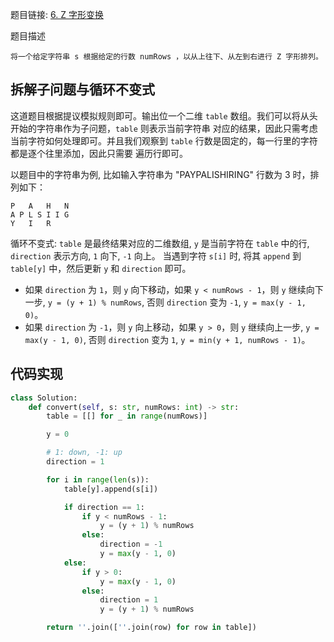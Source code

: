 题目链接: [6. Z 字形变换](https://leetcode.cn/problems/zigzag-conversion/)

题目描述

```
将一个给定字符串 s 根据给定的行数 numRows ，以从上往下、从左到右进行 Z 字形排列。
```

## 拆解子问题与循环不变式

这道题目根据提议模拟规则即可。输出位一个二维 `table` 数组。我们可以将从头开始的字符串作为子问题，`table` 则表示当前字符串
对应的结果，因此只需考虑当前字符如何处理即可。并且我们观察到 `table` 行数是固定的，每一行里的字符都是逐个往里添加，因此只需要
遍历行即可。

以题目中的字符串为例, 比如输入字符串为 "PAYPALISHIRING" 行数为 3 时，排列如下：

```
P   A   H   N
A P L S I I G
Y   I   R
```

循环不变式: `table` 是最终结果对应的二维数组, `y` 是当前字符在 `table` 中的行, `direction` 表示方向, `1` 向下, `-1` 向上。
当遇到字符 `s[i]` 时, 将其 `append` 到 `table[y]` 中，然后更新 `y` 和 `direction` 即可。
- 如果 `direction` 为 `1`，则 `y` 向下移动，如果 `y < numRows - 1`，则 `y` 继续向下一步, `y = (y + 1) % numRows`, 否则
`direction` 变为 `-1`, `y = max(y - 1, 0)`。
- 如果 `direction` 为 `-1`，则 `y` 向上移动，如果 `y > 0`，则 `y` 继续向上一步, `y = max(y - 1, 0)`, 否则 `direction`
变为 `1`, `y = min(y + 1, numRows - 1)`。


## 代码实现

```python
class Solution:
    def convert(self, s: str, numRows: int) -> str:
        table = [[] for _ in range(numRows)]

        y = 0

        # 1: down, -1: up
        direction = 1

        for i in range(len(s)):
            table[y].append(s[i])

            if direction == 1:
                if y < numRows - 1:
                    y = (y + 1) % numRows
                else:
                    direction = -1
                    y = max(y - 1, 0)
            else:
                if y > 0:
                    y = max(y - 1, 0)
                else:
                    direction = 1
                    y = (y + 1) % numRows

        return ''.join([''.join(row) for row in table])
```